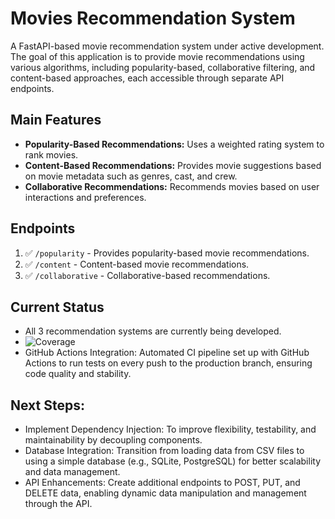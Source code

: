 # Movies Recommendation System

A FastAPI-based movie recommendation system under active development. The goal of this application is to provide movie recommendations using various algorithms, including popularity-based, collaborative filtering, and content-based approaches, each accessible through separate API endpoints.

## Main Features
- **Popularity-Based Recommendations:** Uses a weighted rating system to rank movies.
- **Content-Based Recommendations:** Provides movie suggestions based on movie metadata such as genres, cast, and crew.
- **Collaborative Recommendations:** Recommends movies based on user interactions and preferences.

## Endpoints
1. :white_check_mark: `/popularity` - Provides popularity-based movie recommendations.
2. :white_check_mark: `/content` - Content-based movie recommendations.
3. :white_check_mark: `/collaborative` - Collaborative-based recommendations.


## Current Status
- All 3 recommendation systems are currently being developed.
- ![Coverage](https://img.shields.io/badge/Coverage-100%25-brightgreen)
- GitHub Actions Integration: Automated CI pipeline set up with GitHub Actions to run tests on every push to the production branch, ensuring code quality and stability.

## Next Steps:
- Implement Dependency Injection: To improve flexibility, testability, and maintainability by decoupling components.
- Database Integration: Transition from loading data from CSV files to using a simple database (e.g., SQLite, PostgreSQL) for better scalability and data management.
- API Enhancements: Create additional endpoints to POST, PUT, and DELETE data, enabling dynamic data manipulation and management through the API.

